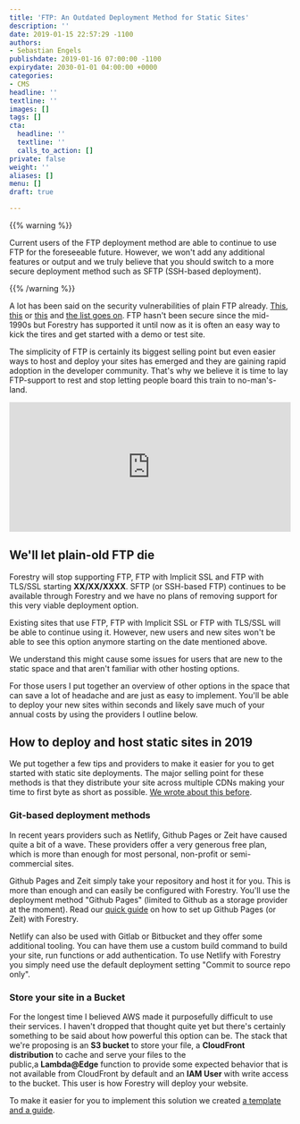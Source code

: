 ```yaml
---
title: 'FTP: An Outdated Deployment Method for Static Sites'
description: ''
date: 2019-01-15 22:57:29 -1100
authors:
- Sebastian Engels
publishdate: 2019-01-16 07:00:00 -1100
expirydate: 2030-01-01 04:00:00 +0000
categories:
- CMS
headline: ''
textline: ''
images: []
tags: []
cta:
  headline: ''
  textline: ''
  calls_to_action: []
private: false
weight: ''
aliases: []
menu: []
draft: true

---
```

{{% warning %}}

Current users of the FTP deployment method are able to continue to use FTP for the foreseeable future. However, we won't add any additional features or output and we truly believe that you should switch to a more secure deployment method such as SFTP (SSH-based deployment).

{{% /warning %}}

A lot has been said on the security vulnerabilities of plain FTP already. [This](https://www.ssh.com/ssh/ftp/server), [this](http://blog.jdpfu.com/2011/07/10/why-you-need-to-stop-using-ftp) or [this](https://www.motherjones.com/politics/2017/10/trump-election-commissioners-voter-database-is-a-ripe-target-for-hackers/) and [the list goes on](https://www.google.com/search?q=ftp+security+issues&oq=ftp+security+issues&aqs=chrome.0.69i59j0l4.3491j0j4&sourceid=chrome&ie=UTF-8). FTP hasn't been secure since the mid-1990s but Forestry has supported it until now as it is often an easy way to kick the tires and get started with a demo or test site.

The simplicity of FTP is certainly its biggest selling point but even easier ways to host and deploy your sites has emerged and they are gaining rapid adoption in the developer community. That's why we believe it is time to lay FTP-support to rest and stop letting people board this train to no-man's-land.

<div style="width:100%;height:0;padding-bottom:46%;position:relative;"><iframe src="https://giphy.com/embed/Az1CJ2MEjmsp2" width="100%" height="100%" style="position:absolute" frameBorder="0" class="giphy-embed" allowFullScreen></iframe></div>

## We'll let plain-old FTP die

Forestry will stop supporting FTP, FTP with Implicit SSL and FTP with TLS/SSL starting **XX/XX/XXXX**. SFTP (or SSH-based FTP) continues to be available through Forestry and we have no plans of removing support for this very viable deployment option.

Existing sites that use FTP, FTP with Implicit SSL or FTP with TLS/SSL will be able to continue using it. However, new users and new sites won't be able to see this option anymore starting on the date mentioned above.

We understand this might cause some issues for users that are new to the static space and that aren't familiar with other hosting options.

For those users I put together an overview of other options in the space that can save a lot of headache and are just as easy to implement. You'll be able to deploy your new sites within seconds and likely save much of your annual costs by using the providers I outline below.

## How to deploy and host static sites in 2019

We put together a few tips and providers to make it easier for you to get started with static site deployments. The major selling point for these methods is that they distribute your site across multiple CDNs making your time to first byte as short as possible. [We wrote about this before](https://forestry.io/blog/for-static-sites-theres-no-excuse-not-to-use-a-cdn/).

### Git-based deployment methods

In recent years providers such as Netlify, Github Pages or Zeit have caused quite a bit of a wave. These providers offer a very generous free plan, which is more than enough for most personal, non-profit or semi-commercial sites.

Github Pages and Zeit simply take your repository and host it for you. This is more than enough and can easily be configured with Forestry. You'll use the deployment method "Github Pages" (limited to Github as a storage provider at the moment). Read our [quick guide](https://forestry.io/docs/hosting/github-pages/) on how to set up Github Pages (or Zeit) with Forestry.

Netlify can also be used with Gitlab or Bitbucket and they offer some additional tooling. You can have them use a custom build command to build your site, run functions or add authentication. To use Netlify with Forestry you simply need use the default deployment setting "Commit to source repo only".

### Store your site in a Bucket

For the longest time I believed AWS made it purposefully difficult to use their services. I haven't dropped that thought quite yet but there's certainly something to be said about how powerful this option can be. The stack that we're proposing is an **S3 bucket** to store your file, a **CloudFront distribution** to cache and serve your files to the public,a **Lambda@Edge** function to provide some expected behavior that is not available from CloudFront by default and an **IAM User** with write access to the bucket. This user is how Forestry will deploy your website.  
  
To make it easier for you to implement this solution we created [a template and a guide](https://forestry.io/docs/hosting/s3-cloudfront-stack/).